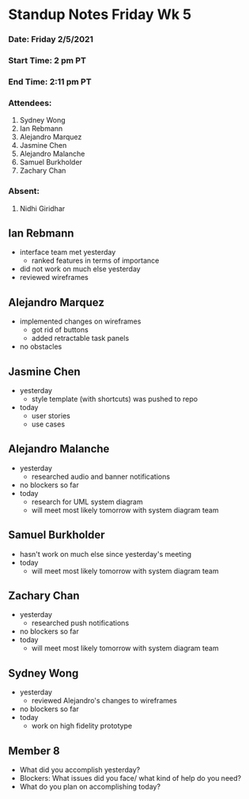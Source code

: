 # Standup Notes Friday Wk 5

### Date: Friday 2/5/2021
### Start Time: 2 pm PT
### End Time: 2:11 pm PT
### Attendees:
1. Sydney Wong
2. Ian Rebmann
3. Alejandro Marquez
4. Jasmine Chen
5. Alejandro Malanche
6. Samuel Burkholder
7. Zachary Chan

### Absent:
1. Nidhi Giridhar

## Ian Rebmann
- interface team met yesterday
  - ranked features in terms of importance
- did not work on much else yesterday
- reviewed wireframes

## Alejandro Marquez
- implemented changes on wireframes
  - got rid of buttons
  - added retractable task panels
- no obstacles

## Jasmine Chen
- yesterday
  - style template (with shortcuts) was pushed to repo
- today
  - user stories
  - use cases

## Alejandro Malanche
- yesterday
  - researched audio and banner notifications
- no blockers so far
- today
  - research for UML system diagram
  - will meet most likely tomorrow with system diagram team

## Samuel Burkholder
- hasn't work on much else since yesterday's meeting
- today
  - will meet most likely tomorrow with system diagram team

## Zachary Chan
- yesterday
  - researched push notifications
- no blockers so far
- today
  - will meet most likely tomorrow with system diagram team

## Sydney Wong
- yesterday
  - reviewed Alejandro's changes to wireframes
- no blockers so far
- today
  - work on high fidelity prototype

## Member 8
- What did you accomplish yesterday?
- Blockers: What issues did you face/ what kind of help do you need?
- What do you plan on accomplishing today?